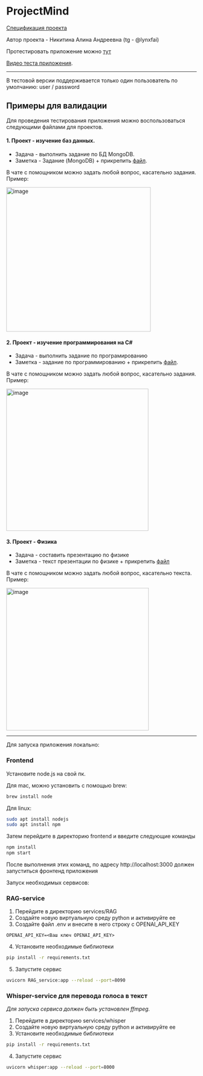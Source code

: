 # ProjectMind

[Cпецификация проекта](https://github.com/Firally/ProjectMind/blob/main/specifications.md)

Автор проекта - Никитина Алина Андреевна (tg - @lynxfai)

Протестировать приложение можно [тут](https://projectmind.ru.tuna.am)

[Видео теста приложения](https://drive.google.com/file/d/1sS0B2eTlp8zv3062sOpmXzCnzMiLKgLN/view?usp=sharing).
____________________________________________________________________________________________________

В тестовой версии поддерживается только один пользователь по умолчанию: user / password

## Примеры для валидации

Для проведения тестирования приложения можно воспользоваться следующими файлами для проектов.

#### 1. Проект - изучение баз данных.

- Задача - выполнить задание по БД MongoDB.
- Заметка - Задание (MongoDB) + прикрепить [файл](https://docs.google.com/document/d/155ihSS0_-perjNilGv5Af9WcVTdzo_sD/edit?usp=sharing&ouid=105885410301062553353&rtpof=true&sd=true).

В чате с помощником можно задать любой вопрос, касательно задания. Пример:

<img width="382" alt="image" src="https://github.com/user-attachments/assets/3184d20e-b374-4052-802d-7a967a6a7ef6" />

#### 2. Проект - изучение программирования на C#

- Задача - выполнить задание по програмированию
- Заметка - задание по программированию + прикрепить [файл](https://drive.google.com/file/d/1OcoRitZRQuWLIpE-vFfnOjGhiEEi1Ur8/view?usp=sharing).

В чате с помощником можно задать любой вопрос, касательно задания. Пример:

<img width="376" alt="image" src="https://github.com/user-attachments/assets/fa5f464c-0f59-4c2c-a440-3d47a5d062d1" />

#### 3. Проект - Физика

- Задача - составить презентацию по физике
- Заметка - текст презентации по физике + прикрепить [файл](https://docs.google.com/document/d/1zqYJM4Mh_142wd9nA_soB0ipeyosDTGb/edit?usp=sharing&ouid=105885410301062553353&rtpof=true&sd=true)

В чате с помощником можно задать любой вопрос, касательно текста. Пример:

<img width="377" alt="image" src="https://github.com/user-attachments/assets/23ebd85a-d0fa-44b4-a842-61be322f2986" />

_____________________________________________________________________________

Для запуска приложения локально:

### Frontend

Установите node.js на свой пк. 

Для mac, можно установить с помощью brew:

```bash
brew install node
```

Для linux:

```bash
sudo apt install nodejs
sudo apt install npm
```

Затем перейдите в директорию frontend и введите следующие команды

```bash
npm install
npm start
```

После выполнения этих команд, по адресу http://localhost:3000 должен запуститься фронтенд приложения

Запуск необходимых сервисов:

### RAG-service

1. Перейдите в директорию services/RAG
2. Создайте новую виртуальную среду python и активируйте ее
3. Создайте файл .env и внесите в него строку с OPENAI_API_KEY

```
OPENAI_API_KEY=<Ваш ключ OPENAI_API_KEY>
```

4. Установите необходимые библиотеки

```bash
pip install -r requirements.txt
```

5. Запустите сервис

```bash
uvicorn RAG_service:app --reload --port=8090
```

### Whisper-service для перевода голоса в текст

*Для запуска сервиса должен быть установлен ffmpeg.*

1. Перейдите в директорию services/whisper
2. Создайте новую виртуальную среду python и активируйте ее
3. Установите необходимые библиотеки
   
```bash
pip install -r requirements.txt
```

4. Запустите сервис

```bash
uvicorn whisper:app --reload --port=8000
```
